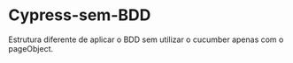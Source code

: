 # Cypress-sem-BDD

Estrutura diferente de aplicar o BDD sem utilizar o cucumber apenas com o pageObject. 
